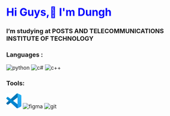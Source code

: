 <h1 style="color: blue;">Hi Guys,👋 I'm Dungh</h1>
<h3>I’m  studying at POSTS AND TELECOMMUNICATIONS INSTITUTE OF TECHNOLOGY</h3>
<h3>Languages :</h3>
  <div> 
    <img src="https://images.icon-icons.com/2699/PNG/512/python_logo_icon_168886.png" alt="python" width="48" height="48"/> 
    <img src="https://banner2.cleanpng.com/20180831/iua/kisspng-c-programming-language-logo-microsoft-visual-stud-atlas-portfolio-1713945971245.webp" alt="c#" width="50" height="50"/>  
    <img src="https://www.freeiconspng.com/uploads/c--logo-icon-0.png" alt="c++" width="40" height="40"/>
    
  </div>
<h3>Tools:</h3>
  <div>
    <img src="https://raw.githubusercontent.com/devicons/devicon/master/icons/vscode/vscode-original.svg" alt="javascript" width="40" height="40"/>
    <img src="https://www.vectorlogo.zone/logos/figma/figma-icon.svg" alt="figma" width="40" height="40"/> 
    <img src="https://www.vectorlogo.zone/logos/git-scm/git-scm-icon.svg" alt="git" width="40" height="40"/>
  </div>
